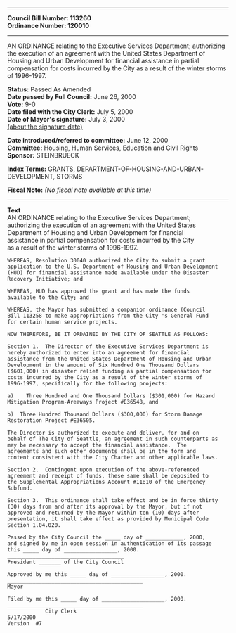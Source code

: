 * * * * *  
  
**Council Bill Number: [](#h0)[](#h2)113260**   
**Ordinance Number: 120010**  
  
* * * * *  
  
AN ORDINANCE relating to the Executive Services Department; authorizing the execution of an agreement with the United States Department of Housing and Urban Development for financial assistance in partial compensation for costs incurred by the City as a result of the winter storms of 1996-1997.  
  
**Status:** Passed As Amended   
**Date passed by Full Council:** June 26, 2000   
**Vote:** 9-0   
**Date filed with the City Clerk:** July 5, 2000   
**Date of Mayor's signature:** July 3, 2000   
[(about the signature date)](/~public/approvaldate.htm)   
  
  
**Date introduced/referred to committee:** June 12, 2000   
**Committee:** Housing, Human Services, Education and Civil Rights   
**Sponsor:** STEINBRUECK   
  
**Index Terms:** GRANTS, DEPARTMENT-OF-HOUSING-AND-URBAN-DEVELOPMENT, STORMS  
  
**Fiscal Note:** *(No fiscal note available at this time)*  
  
* * * * *  
  
**Text**  
    AN ORDINANCE relating to the Executive Services Department;  
    authorizing the execution of an agreement with the United States  
    Department of Housing and Urban Development for financial  
    assistance in partial compensation for costs incurred by the City  
    as a result of the winter storms of 1996-1997.  
  
    WHEREAS, Resolution 30040 authorized the City to submit a grant  
    application to the U.S. Department of Housing and Urban Development  
    (HUD) for financial assistance made available under the Disaster  
    Recovery Initiative; and  
  
    WHEREAS, HUD has approved the grant and has made the funds  
    available to the City; and  
  
    WHEREAS, the Mayor has submitted a companion ordinance (Council  
    Bill 113258 to make appropriations from the City 's General Fund  
    for certain human service projects.  
  
    NOW THEREFORE, BE IT ORDAINED BY THE CITY OF SEATTLE AS FOLLOWS:  
  
    Section 1.  The Director of the Executive Services Department is  
    hereby authorized to enter into an agreement for financial  
    assistance from the United States Department of Housing and Urban  
    Development in the amount of Six Hundred One Thousand Dollars  
    ($601,000) in disaster relief funding as partial compensation for  
    costs incurred by the City as a result of the winter storms of  
    1996-1997, specifically for the following projects:  
  
    a)    Three Hundred and One Thousand Dollars ($301,000) for Hazard  
    Mitigation Program-Areaways Project #E36548, and  
  
    b)  Three Hundred Thousand Dollars ($300,000) for Storm Damage  
    Restoration Project #E36505.  
  
    The Director is authorized to execute and deliver, for and on  
    behalf of The City of Seattle, an agreement in such counterparts as  
    may be necessary to accept the financial assistance.  The  
    agreements and such other documents shall be in the form and  
    content consistent with the City Charter and other applicable laws.  
  
    Section 2.  Contingent upon execution of the above-referenced  
    agreement and receipt of funds, these same shall be deposited to  
    the Supplemental Appropriations Account #11810 of the Emergency  
    Subfund.  
  
    Section 3.  This ordinance shall take effect and be in force thirty  
    (30) days from and after its approval by the Mayor, but if not  
    approved and returned by the Mayor within ten (10) days after  
    presentation, it shall take effect as provided by Municipal Code  
    Section 1.04.020.  
  
    Passed by the City Council the _____ day of ____________, 2000,  
    and signed by me in open session in authentication of its passage  
    this _____ day of _________________, 2000.  
    _____________________________________  
    President _______ of the City Council  
  
    Approved by me this _____ day of _________________, 2000.  
    ___________________________________________  
    Mayor  
  
    Filed by me this _____ day of ____________________, 2000.  
    ___________________________________________  
                City Clerk  
    5/17/2000  
    Version  #7  
